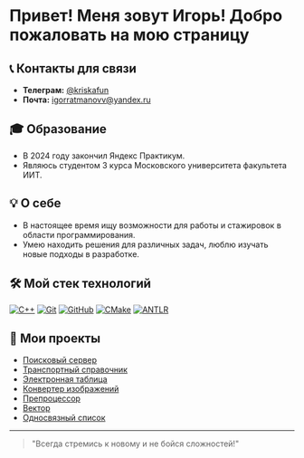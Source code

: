 # Привет! Меня зовут Игорь! Добро пожаловать на мою страницу

## 📞 Контакты для связи

- **Телеграм:** [@kriskafun](https://t.me/kriskafun)
- **Почта:** [igorratmanovv@yandex.ru](mailto:igorratmanovv@yandex.ru)

## 🎓 Образование

- В 2024 году закончил Яндекс Практикум.
- Являюсь студентом 3 курса Московского университета факультета ИИТ.

## 💡 О себе

- В настоящее время ищу возможности для работы и стажировок в области программирования.
- Умею находить решения для различных задач,  люблю изучать новые подходы в разработке.

## 🛠️ Мой стек технологий

[![C++](https://img.shields.io/badge/C++-blue?logo=c%2B%2B&style=flat-square)](https://en.wikipedia.org/wiki/C%2B%2B) 
[![Git](https://img.shields.io/badge/Git-orange?logo=git&style=flat-square)](https://git-scm.com/)
[![GitHub](https://img.shields.io/badge/GitHub-black?logo=github&style=flat-square)](https://github.com/)
[![CMake](https://img.shields.io/badge/CMake-brightgreen?logo=cmake&style=flat-square)](https://cmake.org/)
[![ANTLR](https://img.shields.io/badge/ANTLR-red?logo=antlr&style=flat-square)](https://www.antlr.org/)

## 📂 Мои проекты

- [Поисковый сервер](https://github.com/Kriskafill/cpp-search-server) 
- [Транспортный справочник](https://github.com/Kriskafill/cpp-transport-catalogue) 
- [Электронная таблица](https://github.com/Kriskafill/cpp-spreadsheet) 
- [Конвертер изображений](https://github.com/Kriskafill/cpp-image-converter) 
- [Препроцессор](https://github.com/Kriskafill/cpp-preprocessor) 
- [Вектор](https://github.com/Kriskafill/cpp-advanced-vector) 
- [Односвязный список](https://github.com/Kriskafill/cpp-single-linked-list)

---

> "Всегда стремись к новому и не бойся сложностей!"
